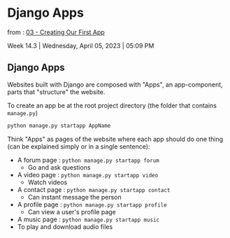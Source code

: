 # Django Apps

from : [03 - Creating Our First App](03%20-%20Creating%20Our%20First%20App.md)

Week 14.3 | Wednesday, April 05, 2023 | 05:09 PM

## Django Apps

Websites built with Django are composed with "Apps", an app-component, parts that "structure" the website.

To create an app be at the root project directory (the folder that contains `manage.py`)

```cmd
python manage.py startapp AppName
```

Think "Apps" as pages of the website where each app should do one thing (can be explained simply or in a single sentence):

- A forum page : `python manage.py startapp forum`
  - Go and ask questions
- A video page : `python manage.py startapp video`
  - Watch videos
- A contact page : `python manage.py startapp contact`
  - Can instant message the person
- A profile page : `python manage.py startapp profile`
  - Can view a user's profile page
- A music page : `python manage.py startapp music`
 - To play and download audio files
